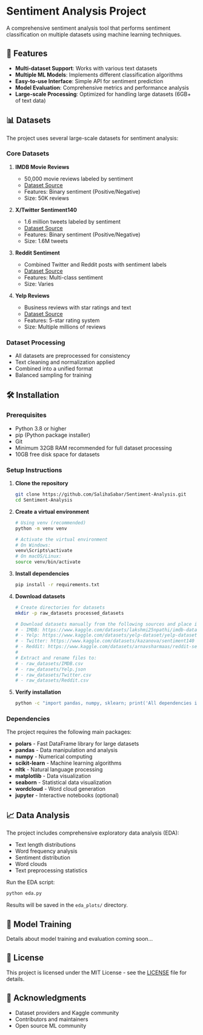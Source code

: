 # Sentiment Analysis Project

A comprehensive sentiment analysis tool that performs sentiment classification on multiple datasets using machine learning techniques.

## 🚀 Features

- **Multi-dataset Support**: Works with various text datasets
- **Multiple ML Models**: Implements different classification algorithms
- **Easy-to-use Interface**: Simple API for sentiment prediction
- **Model Evaluation**: Comprehensive metrics and performance analysis
- **Large-scale Processing**: Optimized for handling large datasets (6GB+ of text data)

## 📊 Datasets

The project uses several large-scale datasets for sentiment analysis:

### Core Datasets

1. **IMDB Movie Reviews**

   - 50,000 movie reviews labeled by sentiment
   - [Dataset Source](https://www.kaggle.com/datasets/lakshmi25npathi/imdb-dataset-of-50k-movie-reviews)
   - Features: Binary sentiment (Positive/Negative)
   - Size: 50K reviews

2. **X/Twitter Sentiment140**

   - 1.6 million tweets labeled by sentiment
   - [Dataset Source](https://www.kaggle.com/datasets/kazanova/sentiment140/data)
   - Features: Binary sentiment (Positive/Negative)
   - Size: 1.6M tweets

3. **Reddit Sentiment**

   - Combined Twitter and Reddit posts with sentiment labels
   - [Dataset Source](https://www.kaggle.com/datasets/cosmos98/twitter-and-reddit-sentimental-analysis-dataset)
   - Features: Multi-class sentiment
   - Size: Varies

4. **Yelp Reviews**
   - Business reviews with star ratings and text
   - [Dataset Source](https://www.kaggle.com/datasets/yelp-dataset/yelp-dataset?select=yelp_academic_dataset_review.json)
   - Features: 5-star rating system
   - Size: Multiple millions of reviews

### Dataset Processing

- All datasets are preprocessed for consistency
- Text cleaning and normalization applied
- Combined into a unified format
- Balanced sampling for training

## 🛠️ Installation

### Prerequisites

- Python 3.8 or higher
- pip (Python package installer)
- Git
- Minimum 32GB RAM recommended for full dataset processing
- 10GB free disk space for datasets

### Setup Instructions

1. **Clone the repository**

   ```bash
   git clone https://github.com/SalihaSabar/Sentiment-Analysis.git
   cd Sentiment-Analysis
   ```

2. **Create a virtual environment**

   ```bash
   # Using venv (recommended)
   python -m venv venv

   # Activate the virtual environment
   # On Windows:
   venv\Scripts\activate
   # On macOS/Linux:
   source venv/bin/activate
   ```

3. **Install dependencies**

   ```bash
   pip install -r requirements.txt
   ```

4. **Download datasets**

   ```bash
   # Create directories for datasets
   mkdir -p raw_datasets processed_datasets

   # Download datasets manually from the following sources and place in raw_datasets/ directory:
   # - IMDB: https://www.kaggle.com/datasets/lakshmi25npathi/imdb-dataset-of-50k-movie-reviews
   # - Yelp: https://www.kaggle.com/datasets/yelp-dataset/yelp-dataset
   # - Twitter: https://www.kaggle.com/datasets/kazanova/sentiment140
   # - Reddit: https://www.kaggle.com/datasets/arnavsharmaas/reddit-sentiment-analysis
   #
   # Extract and rename files to:
   # - raw_datasets/IMDB.csv
   # - raw_datasets/Yelp.json
   # - raw_datasets/Twitter.csv
   # - raw_datasets/Reddit.csv
   ```

5. **Verify installation**
   ```bash
   python -c "import pandas, numpy, sklearn; print('All dependencies installed successfully!')"
   ```

### Dependencies

The project requires the following main packages:

- **polars** - Fast DataFrame library for large datasets
- **pandas** - Data manipulation and analysis
- **numpy** - Numerical computing
- **scikit-learn** - Machine learning algorithms
- **nltk** - Natural language processing
- **matplotlib** - Data visualization
- **seaborn** - Statistical data visualization
- **wordcloud** - Word cloud generation
- **jupyter** - Interactive notebooks (optional)

## 📈 Data Analysis

The project includes comprehensive exploratory data analysis (EDA):

- Text length distributions
- Word frequency analysis
- Sentiment distribution
- Word clouds
- Text preprocessing statistics

Run the EDA script:

```bash
python eda.py
```

Results will be saved in the `eda_plots/` directory.

## 🤖 Model Training

Details about model training and evaluation coming soon...

## 📝 License

This project is licensed under the MIT License - see the [LICENSE](LICENSE) file for details.

## 🙏 Acknowledgments

- Dataset providers and Kaggle community
- Contributors and maintainers
- Open source ML community
